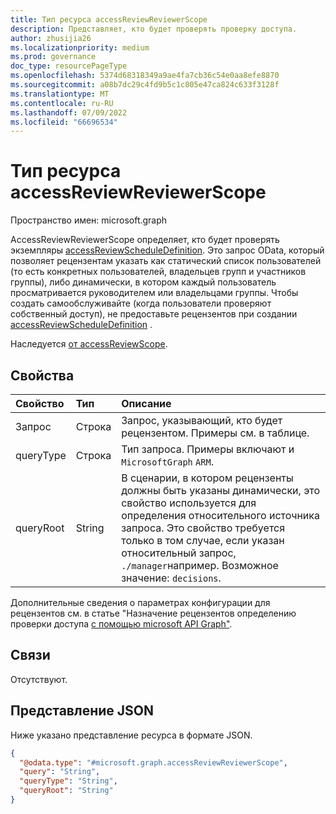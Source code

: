 ```yaml
---
title: Тип ресурса accessReviewReviewerScope
description: Представляет, кто будет проверять проверку доступа.
author: zhusijia26
ms.localizationpriority: medium
ms.prod: governance
doc_type: resourcePageType
ms.openlocfilehash: 5374d68318349a9ae4fa7cb36c54e0aa8efe8870
ms.sourcegitcommit: a08b7dc29c4fd9b5c1c805e47ca824c633f3128f
ms.translationtype: MT
ms.contentlocale: ru-RU
ms.lasthandoff: 07/09/2022
ms.locfileid: "66696534"
---
```

# <a name="accessreviewreviewerscope-resource-type"></a>Тип ресурса accessReviewReviewerScope

Пространство имен: microsoft.graph

AccessReviewReviewerScope определяет, кто будет проверять экземпляры [accessReviewScheduleDefinition](accessreviewscheduledefinition.md). Это запрос OData, который позволяет рецензентам указать как статический список пользователей (то есть конкретных пользователей, владельцев групп и участников группы), либо динамически, в котором каждый пользователь просматривается руководителем или владельцами группы. Чтобы создать самообслуживайте (когда пользователи проверяют собственный доступ), не предоставьте рецензентов при создании [accessReviewScheduleDefinition](accessreviewscheduledefinition.md) .

Наследуется [от accessReviewScope](../resources/accessreviewscope.md).

## <a name="properties"></a>Свойства
| Свойство | Тип | Описание |
| :-------------------------| :---------- | :---------- |
| Запрос | Строка | Запрос, указывающий, кто будет рецензентом. Примеры см. в таблице. |
| queryType | Строка | Тип запроса. Примеры включают и `MicrosoftGraph` `ARM`. |
| queryRoot | String | В сценарии, в котором рецензенты должны быть указаны динамически, это свойство используется для определения относительного источника запроса. Это свойство требуется только в том случае, если указан относительный запрос, `./manager`например. Возможное значение: `decisions`. |

Дополнительные сведения о параметрах конфигурации для рецензентов см. в статье "Назначение рецензентов определению проверки доступа [с помощью microsoft API Graph"](/graph/accessreviews-reviewers-concept).


## <a name="relationships"></a>Связи
Отсутствуют.

## <a name="json-representation"></a>Представление JSON
Ниже указано представление ресурса в формате JSON.
<!-- {
  "blockType": "resource",
  "@odata.type": "microsoft.graph.accessReviewReviewerScope"
}
-->
``` json
{
  "@odata.type": "#microsoft.graph.accessReviewReviewerScope",
  "query": "String",
  "queryType": "String",
  "queryRoot": "String"
}
```
